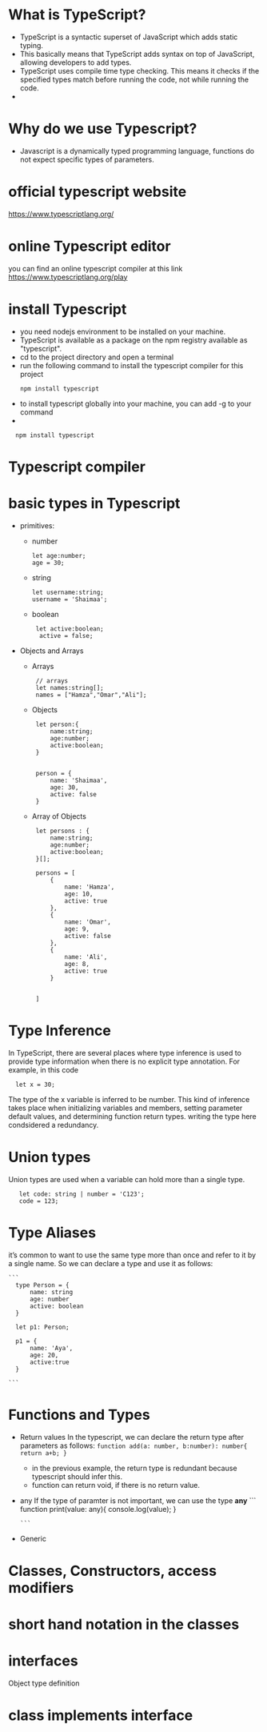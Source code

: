 # What is TypeScript?
-  TypeScript is a syntactic superset of JavaScript which adds static typing.
-  This basically means that TypeScript adds syntax on top of JavaScript, allowing developers to add types.
-  TypeScript uses compile time type checking. This means it checks if the specified types match before running the code, not while running the code.
-  


# Why do we use Typescript?
-  Javascript is a dynamically typed programming language, functions do not expect specific types of parameters.

# official typescript website
https://www.typescriptlang.org/

# online Typescript editor
you can find an online typescript compiler at this link
https://www.typescriptlang.org/play

# install Typescript
-  you need nodejs environment to be installed on your machine.
-  TypeScript is available as a package on the npm registry available as "typescript".
-  cd to the project directory and open a terminal
- run the following command to install the typescript compiler for this project
  ```
  npm install typescript
  ```
- to install typescript globally into your machine, you can add -g to your command
- 

```
  npm install typescript
  ```
# Typescript compiler


# basic types in Typescript
 -  primitives:
     - number
         ```
         let age:number;
         age = 30;
         ```
     - string
         ```
         let username:string;
         username = 'Shaimaa';
         ```
     - boolean
        ```
         let active:boolean;
          active = false;
         ```

 -  Objects and Arrays
     -  Arrays
         ```
          // arrays
          let names:string[];
          names = ["Hamza","Omar","Ali"];
         ```

      -  Objects
         ```
          let person:{
              name:string;
              age:number;
              active:boolean;
          }
          
          
          person = {
              name: 'Shaimaa',
              age: 30,
              active: false
          }
         ```

    -  Array of Objects
         ```
          let persons : {
              name:string;
              age:number;
              active:boolean;
          }[];
          
          persons = [
              {
                  name: 'Hamza',
                  age: 10,
                  active: true
              },
              {
                  name: 'Omar',
                  age: 9,
                  active: false
              },
              {
                  name: 'Ali',
                  age: 8,
                  active: true
              }
          
          
          ]
        ```
   # Type Inference
   In TypeScript, there are several places where type inference is used to provide type information when there is no explicit type annotation. For example, in this code
  ```
    let x = 30;
  ```

The type of the x variable is inferred to be number. This kind of inference takes place when initializing variables and members, setting parameter default values, and determining function return types.
writing the type here condsidered a redundancy.


# Union types
Union types are used when a variable can hold more than a single type.
 ```
    let code: string | number = 'C123';
    code = 123;
  ```


# Type Aliases
it’s common to want to use the same type more than once and refer to it by a single name.
So we can declare a type and use it as follows:

    ```
      type Person = {
          name: string
          age: number
          active: boolean
      }
      
      let p1: Person;
      
      p1 = {
          name: 'Aya',
          age: 20,
          active:true
      }
    
    ```


# Functions and Types

  - Return values
      In the typescript, we can declare the return type after parameters as follows:
         ```
            function add(a: number, b:number): number{
                return a+b;
            }
         ```
      -  in the previous example, the return type is redundant because typescript should infer this.
      -  function can return void, if there is no return value.

  - any
      If the type of paramter is not important, we can use the type **any**
        ```
        function print(value: any){
            console.log(value);
        }
        
        ```

  - Generic


# Classes, Constructors, access modifiers

# short hand notation in the classes


# interfaces
Object type definition


# class implements interface

